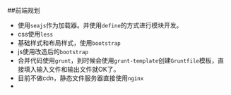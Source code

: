 ##前端规划

- 使用``seajs``作为加载器。并使用``define``的方式进行模块开发。
- css使用``less``
- 基础样式和布局样式，使用``bootstrap``
- js使用改造后的``bootstrap``
- 合并代码使用``grunt``，到时候会使用``grunt-template``创建``Gruntfile``模板，直接填入输入文件和输出文件就OK了。
- 目前不做cdn，静态文件服务器直接使用``nginx``
- 
